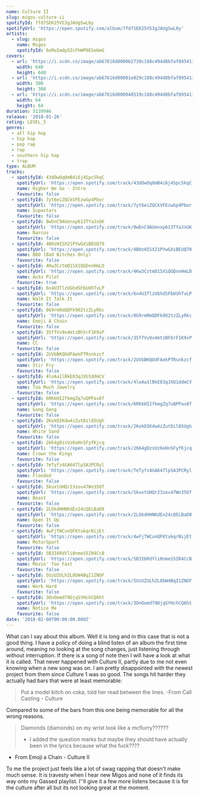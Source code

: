 ```yaml
---
name: Culture II
slug: migos-culture-ii
spotifyId: 7fd7SEK25VS3gJAUgSwL6y
spotifyUrl: 'https://open.spotify.com/album/7fd7SEK25VS3gJAUgSwL6y'
artists:
  - slug: migos
    name: Migos
    spotifyId: 6oMuImdp5ZcFhWP0ESe6mG
covers:
  - url: 'https://i.scdn.co/image/ab67616d0000b2739c188c494d8bfaf895411890'
    width: 640
    height: 640
  - url: 'https://i.scdn.co/image/ab67616d00001e029c188c494d8bfaf895411890'
    width: 300
    height: 300
  - url: 'https://i.scdn.co/image/ab67616d000048519c188c494d8bfaf895411890'
    width: 64
    height: 64
duration: 5139946
release: '2018-01-26'
rating: LEVEL_5
genres:
  - atl hip hop
  - hip hop
  - pop rap
  - rap
  - southern hip hop
  - trap
type: ALBUM
tracks:
  - spotifyId: 43dOwOq0mB4i6j4SpcSkqC
    spotifyUrl: 'https://open.spotify.com/track/43dOwOq0mB4i6j4SpcSkqC'
    name: Higher We Go - Intro
    favourite: false
  - spotifyId: 7yt6eiZQCkVFEzwGp4Pbor
    spotifyUrl: 'https://open.spotify.com/track/7yt6eiZQCkVFEzwGp4Pbor'
    name: Supastars
    favourite: false
  - spotifyId: 0wbnC9AUenxp613TYaJsGK
    spotifyUrl: 'https://open.spotify.com/track/0wbnC9AUenxp613TYaJsGK'
    name: Narcos
    favourite: false
  - spotifyId: 4BHzHISX21PYwGXiBEUQ70
    spotifyUrl: 'https://open.spotify.com/track/4BHzHISX21PYwGXiBEUQ70'
    name: BBO (Bad Bitches Only)
    favourite: false
  - spotifyId: 4Kw3CztmD15X1QGDnnHmLD
    spotifyUrl: 'https://open.spotify.com/track/4Kw3CztmD15X1QGDnnHmLD'
    name: Auto Pilot
    favourite: true
  - spotifyId: 6n4U3TlzUGhdSFbUUhTvLP
    spotifyUrl: 'https://open.spotify.com/track/6n4U3TlzUGhdSFbUUhTvLP'
    name: Walk It Talk It
    favourite: false
  - spotifyId: 0G9rmRmQDFk9O2tzZLyRkc
    spotifyUrl: 'https://open.spotify.com/track/0G9rmRmQDFk9O2tzZLyRkc'
    name: Emoji A Chain
    favourite: false
  - spotifyId: 35ffVv9x4mtzBh5rF1K9sP
    spotifyUrl: 'https://open.spotify.com/track/35ffVv9x4mtzBh5rF1K9sP'
    name: CC
    favourite: false
  - spotifyId: 2UVbBKQOdFAekPTRsnkzcf
    spotifyUrl: 'https://open.spotify.com/track/2UVbBKQOdFAekPTRsnkzcf'
    name: Stir Fry
    favourite: false
  - spotifyId: 4loAa1lBkE83qJXU1ddmCV
    spotifyUrl: 'https://open.spotify.com/track/4loAa1lBkE83qJXU1ddmCV'
    name: Too Much Jewelry
    favourite: false
  - spotifyId: 6RKkHI2fkmgZq7uQPPav8f
    spotifyUrl: 'https://open.spotify.com/track/6RKkHI2fkmgZq7uQPPav8f'
    name: Gang Gang
    favourite: false
  - spotifyId: 2KokOIKdw4zZutDil85Ugh
    spotifyUrl: 'https://open.spotify.com/track/2KokOIKdw4zZutDil85Ugh'
    name: White Sand
    favourite: false
  - spotifyId: 2664gDzsUz6oHnSFyfKjcq
    spotifyUrl: 'https://open.spotify.com/track/2664gDzsUz6oHnSFyfKjcq'
    name: Crown the Kings
    favourite: false
  - spotifyId: 7eTyfz4GA647lpSA3PCRyl
    spotifyUrl: 'https://open.spotify.com/track/7eTyfz4GA647lpSA3PCRyl'
    name: Flooded
    favourite: false
  - spotifyId: 5kuxtUHQr23zov47Wn35Of
    spotifyUrl: 'https://open.spotify.com/track/5kuxtUHQr23zov47Wn35Of'
    name: Beast
    favourite: false
  - spotifyId: 2LOkdHHNKdEx24cQELBaD8
    spotifyUrl: 'https://open.spotify.com/track/2LOkdHHNKdEx24cQELBaD8'
    name: Open It Up
    favourite: false
  - spotifyId: 4wFjTWCunQFKtukqrNijEt
    spotifyUrl: 'https://open.spotify.com/track/4wFjTWCunQFKtukqrNijEt'
    name: MotorSport
    favourite: false
  - spotifyId: 5B3I6RdYli0nmeS5IR4CcB
    spotifyUrl: 'https://open.spotify.com/track/5B3I6RdYli0nmeS5IR4CcB'
    name: Movin' Too Fast
    favourite: false
  - spotifyId: 5UzUZULhZL8bW4BqI1ZNOF
    spotifyUrl: 'https://open.spotify.com/track/5UzUZULhZL8bW4BqI1ZNOF'
    name: Work Hard
    favourite: false
  - spotifyId: 3OnOomd79OjqSYHchCQ6ht
    spotifyUrl: 'https://open.spotify.com/track/3OnOomd79OjqSYHchCQ6ht'
    name: Notice Me
    favourite: false
date: '2018-02-08T00:00:00.000Z'
---
```

What can I say about this album. Well it is long and in this case that is not a good thing. I have a policy of doing a blind listen of an album the first time around, meaning no looking at the song changes, just listening through without interruption. If there is a song of note then I will have a look at what it is called. That never happened with Culture II, partly due to me not even knowing when a new song was on. I am pretty disappointed with the newest project from them since Culture 1 was so good. The songs hit harder they actually had bars that were at least memorable:

> Put a model bitch on coka, told her read between the lines.
-From Call Casting - Culture

Compared to some of the bars from this one being memorable for all the wrong reasons.

> Diamonds (diamonds) on my wrist look like a mcflurry??????
> -  I added the question marks but maybe they should have actually been in the lyrics because what the fuck????
- From Emoji a Chain - Culture II

To me the project just feels like a lot of swag rapping that doesn't make much sense. It is travesty when I hear new Migos and none of it finds its way onto my Gassed playlist. I''ll give it a few more listens because it is for the culture after all but its not looking great at the moment.
